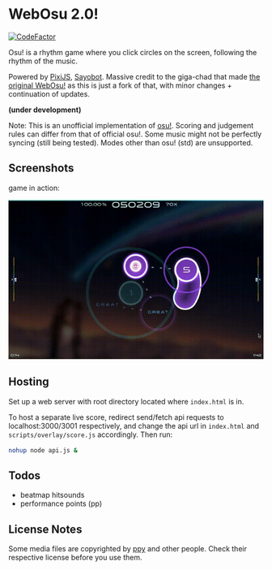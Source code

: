 # WebOsu 2.0!

[![CodeFactor](https://www.codefactor.io/repository/github/webosu-2/webosu-2.github.io/badge)](https://www.codefactor.io/repository/github/webosu-2/webosu-2.github.io)



Osu! is a rhythm game where you click circles on the screen, following the rhythm of the music.


Powered by [PixiJS](https://www.pixijs.com), [Sayobot](https://osu.sayobot.cn). Massive credit to the giga-chad that made [the original WebOsu!](https://github.com/111116/webosu) as this is just a fork of that, with minor changes + continuation of updates.

**(under development)**

Note: This is an unofficial implementation of [osu!](https://osu.ppy.sh). Scoring and judgement rules can differ from that of official osu!. Some music might not be perfectly syncing (still being tested). Modes other than osu! (std) are unsupported.

## Screenshots

game in action:

![webpage](screenshots/clip3.gif)

## Hosting

Set up a web server with root directory located where `index.html` is in.

To host a separate live score, redirect send/fetch api requests to localhost:3000/3001 respectively, and change the api url in `index.html` and `scripts/overlay/score.js` accordingly. Then run:

```bash
nohup node api.js &
```

## Todos

- beatmap hitsounds
- performance points (pp)

## License Notes

Some media files are copyrighted by [ppy](https://github.com/ppy/) and other people. Check their respective license before you use them.
